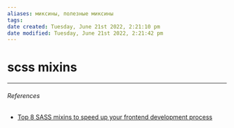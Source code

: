 ```yaml
---
aliases: миксины, полезные миксины
tags: 
date created: Tuesday, June 21st 2022, 2:21:10 pm
date modified: Tuesday, June 21st 2022, 2:21:42 pm
---
```


# scss mixins

---

###### References

- [Top 8 SASS mixins to speed up your frontend development process](https://www.barrage.net/blog/technology/top-8-sass-mixins)
